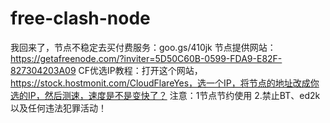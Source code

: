 # free-clash-node
我回来了，节点不稳定去买付费服务：goo.gs/410jk
节点提供网站：https://getafreenode.com/?inviter=5D50C60B-0599-FDA9-E82F-827304203A09
CF优选IP教程：打开这个网站，https://stock.hostmonit.com/CloudFlareYes，选一个IP，将节点的地址改成你选的IP，然后测速，速度是不是变快了？
注意：1节点节约使用 2.禁止BT、ed2k以及任何违法犯罪活动！
